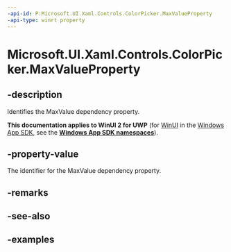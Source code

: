 ```yaml
---
-api-id: P:Microsoft.UI.Xaml.Controls.ColorPicker.MaxValueProperty
-api-type: winrt property
---
```

<!-- Property syntax.
public DependencyProperty MaxValueProperty { get; }
-->

# Microsoft.UI.Xaml.Controls.ColorPicker.MaxValueProperty


## -description

Identifies the MaxValue dependency property.


**This documentation applies to WinUI 2 for UWP** (for [WinUI](/windows/apps/winui/winui3/) in the [Windows App SDK](/windows/apps/windows-app-sdk/), see the **[Windows App SDK namespaces](/windows/windows-app-sdk/api/winrt/)**).

## -property-value

The identifier for the MaxValue dependency property.


## -remarks


## -see-also


## -examples


